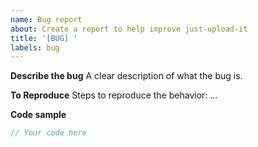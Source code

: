 ```yaml
---
name: Bug report
about: Create a report to help improve just-upload-it
title: '[BUG] '
labels: bug
---
```


**Describe the bug**
A clear description of what the bug is.

**To Reproduce**
Steps to reproduce the behavior:
...

**Code sample**

```ts
// Your code here
```
